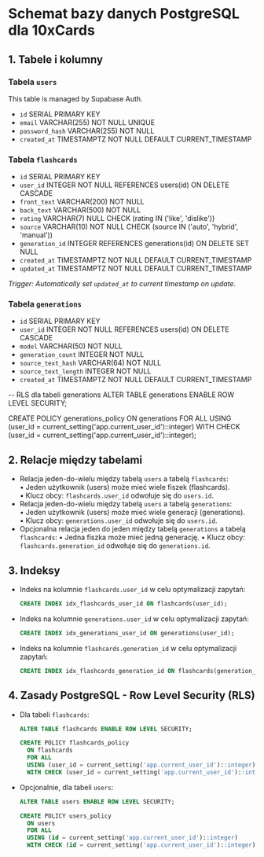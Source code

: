 # Schemat bazy danych PostgreSQL dla 10xCards

## 1. Tabele i kolumny

### Tabela `users`

This table is managed by Supabase Auth.

- `id` SERIAL PRIMARY KEY  
- `email` VARCHAR(255) NOT NULL UNIQUE  
- `password_hash` VARCHAR(255) NOT NULL  
- `created_at` TIMESTAMPTZ NOT NULL DEFAULT CURRENT_TIMESTAMP  

### Tabela `flashcards`
- `id` SERIAL PRIMARY KEY  
- `user_id` INTEGER NOT NULL REFERENCES users(id) ON DELETE CASCADE  
- `front_text` VARCHAR(200) NOT NULL  
- `back_text` VARCHAR(500) NOT NULL  
- `rating` VARCHAR(7) NULL CHECK (rating IN ('like', 'dislike'))  
- `source` VARCHAR(10) NOT NULL CHECK (source IN ('auto', 'hybrid', 'manual'))
- `generation_id` INTEGER REFERENCES generations(id) ON DELETE SET NULL
- `created_at` TIMESTAMPTZ NOT NULL DEFAULT CURRENT_TIMESTAMP  
- `updated_at` TIMESTAMPTZ NOT NULL DEFAULT CURRENT_TIMESTAMP  

*Trigger: Automatically set `updated_at` to current timestamp on update.*

### Tabela `generations`
- `id` SERIAL PRIMARY KEY
- `user_id` INTEGER NOT NULL REFERENCES users(id) ON DELETE CASCADE
- `model` VARCHAR(50) NOT NULL
- `generation_count` INTEGER NOT NULL
- `source_text_hash` VARCHAR(64) NOT NULL
- `source_text_length` INTEGER NOT NULL
- `created_at` TIMESTAMPTZ NOT NULL DEFAULT CURRENT_TIMESTAMP

-- RLS dla tabeli generations
ALTER TABLE generations ENABLE ROW LEVEL SECURITY;

CREATE POLICY generations_policy
  ON generations
  FOR ALL
  USING (user_id = current_setting('app.current_user_id')::integer)
  WITH CHECK (user_id = current_setting('app.current_user_id')::integer);

## 2. Relacje między tabelami
- Relacja jeden-do-wielu między tabelą `users` a tabelą `flashcards`:  
  • Jeden użytkownik (users) może mieć wiele fiszek (flashcards).  
  • Klucz obcy: `flashcards.user_id` odwołuje się do `users.id`.
- Relacja jeden-do-wielu między tabelą `users` a tabelą `generations`:  
  • Jeden użytkownik (users) może mieć wiele generacji (generations).  
  • Klucz obcy: `generations.user_id` odwołuje się do `users.id`.
- Opcjonalna relacja jeden do jeden między tabelą `generations` a tabelą `flashcards`:
  • Jedna fiszka może mieć jedną generację.
  • Klucz obcy: `flashcards.generation_id` odwołuje się do `generations.id`.

## 3. Indeksy
- Indeks na kolumnie `flashcards.user_id` w celu optymalizacji zapytań:
  ```sql
  CREATE INDEX idx_flashcards_user_id ON flashcards(user_id);
  ```
- Indeks na kolumnie `generations.user_id` w celu optymalizacji zapytań:
  ```sql
  CREATE INDEX idx_generations_user_id ON generations(user_id);
  ```
- Indeks na kolumnie `flashcards.generation_id` w celu optymalizacji zapytań:
  ```sql
  CREATE INDEX idx_flashcards_generation_id ON flashcards(generation_id);
  ```

## 4. Zasady PostgreSQL - Row Level Security (RLS)
- Dla tabeli `flashcards`:
  ```sql
  ALTER TABLE flashcards ENABLE ROW LEVEL SECURITY;

  CREATE POLICY flashcards_policy
    ON flashcards
    FOR ALL
    USING (user_id = current_setting('app.current_user_id')::integer)
    WITH CHECK (user_id = current_setting('app.current_user_id')::integer);
  ```
- Opcjonalnie, dla tabeli `users`:
  ```sql
  ALTER TABLE users ENABLE ROW LEVEL SECURITY;

  CREATE POLICY users_policy
    ON users
    FOR ALL
    USING (id = current_setting('app.current_user_id')::integer)
    WITH CHECK (id = current_setting('app.current_user_id')::integer);
  ```
